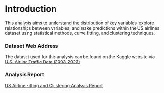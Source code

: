 # Introduction
This analysis aims to understand the distribution of key variables, explore relationships between variables, and make predictions within the US airlines dataset using statistical methods, curve fitting, and clustering techniques. 


### Dataset Web Address
The dataset used for this analysis can be found on the Kaggle website via [U.S. Airline Traffic Data (2003-2023)](https://www.kaggle.com/datasets/yyxian/u-s-airline-traffic-data)

### Analysis Report
[US Airline Fitting and Clustering Analysis Report](https://docs.google.com/document/d/10LrhE7oWwyOe2olWRognwZDa0x5fiOpm-EixTIpnUkc/edit?usp=sharing)

